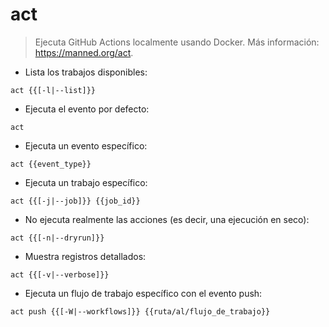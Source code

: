 # act

> Ejecuta GitHub Actions localmente usando Docker.
> Más información: <https://manned.org/act>.

- Lista los trabajos disponibles:

`act {{[-l|--list]}}`

- Ejecuta el evento por defecto:

`act`

- Ejecuta un evento específico:

`act {{event_type}}`

- Ejecuta un trabajo específico:

`act {{[-j|--job]}} {{job_id}}`

- No ejecuta realmente las acciones (es decir, una ejecución en seco):

`act {{[-n|--dryrun]}}`

- Muestra registros detallados:

`act {{[-v|--verbose]}}`

- Ejecuta un flujo de trabajo específico con el evento push:

`act push {{[-W|--workflows]}} {{ruta/al/flujo_de_trabajo}}`
